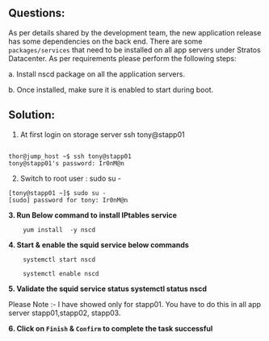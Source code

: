 


## Questions:

As per details shared by the development team, the new application release has some dependencies on the back end. There are some `packages/services` that need to be installed on all app servers under Stratos Datacenter. As per requirements please perform the following steps:



a. Install nscd package on all the application servers.

b. Once installed, make sure it is enabled to start during boot.


## Solution: 
 
1. At first login on storage server  ssh tony@stapp01

```

thor@jump_host ~$ ssh tony@stapp01
tony@stapp01's password: Ir0nM@n

```

2. Switch to  root user : sudo su -

```
[tony@stapp01 ~]$ sudo su -
[sudo] password for tony: Ir0nM@n
```

**3. Run Below command to install IPtables service**

```
    yum install  -y nscd
```

**4. Start & enable the squid service below commands**

```
    systemctl start nscd 

    systemctl enable nscd
```

**5. Validate the squid service status   systemctl status nscd**

Please Note :- I have showed only for stapp01. You have to do this in all app server stapp01,stapp02, stapp03. 

**6.  Click on `Finish` & `Confirm` to complete the task successful**
